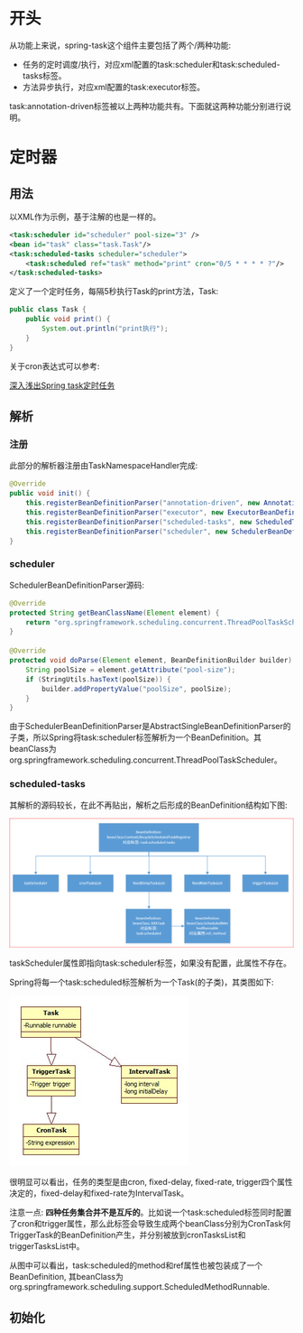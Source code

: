 # 开头

从功能上来说，spring-task这个组件主要包括了两个/两种功能:

- 任务的定时调度/执行，对应xml配置的task:scheduler和task:scheduled-tasks标签。
- 方法异步执行，对应xml配置的task:executor标签。

task:annotation-driven标签被以上两种功能共有。下面就这两种功能分别进行说明。

# 定时器

## 用法

以XML作为示例，基于注解的也是一样的。

```xml
<task:scheduler id="scheduler" pool-size="3" />
<bean id="task" class="task.Task"/>
<task:scheduled-tasks scheduler="scheduler">
	<task:scheduled ref="task" method="print" cron="0/5 * * * * ?"/>
</task:scheduled-tasks>
```

定义了一个定时任务，每隔5秒执行Task的print方法，Task:

```java
public class Task {
    public void print() {
        System.out.println("print执行");
    }
}
```

关于cron表达式可以参考:

[深入浅出Spring task定时任务](http://blog.csdn.net/u011116672/article/details/52517247)

## 解析

### 注册

此部分的解析器注册由TaskNamespaceHandler完成:

```java
@Override
public void init() {
	this.registerBeanDefinitionParser("annotation-driven", new AnnotationDrivenBeanDefinitionParser());
	this.registerBeanDefinitionParser("executor", new ExecutorBeanDefinitionParser());
	this.registerBeanDefinitionParser("scheduled-tasks", new ScheduledTasksBeanDefinitionParser());
	this.registerBeanDefinitionParser("scheduler", new SchedulerBeanDefinitionParser());
}
```

### scheduler

SchedulerBeanDefinitionParser源码:

```java
@Override
protected String getBeanClassName(Element element) {
	return "org.springframework.scheduling.concurrent.ThreadPoolTaskScheduler";
}

@Override
protected void doParse(Element element, BeanDefinitionBuilder builder) {
	String poolSize = element.getAttribute("pool-size");
	if (StringUtils.hasText(poolSize)) {
		builder.addPropertyValue("poolSize", poolSize);
	}
}
```

由于SchedulerBeanDefinitionParser是AbstractSingleBeanDefinitionParser的子类，所以Spring将task:scheduler标签解析为一个BeanDefinition。其beanClass为org.springframework.scheduling.concurrent.ThreadPoolTaskScheduler。

### scheduled-tasks

其解析的源码较长，在此不再贴出，解析之后形成的BeanDefinition结构如下图:

![scheduled-tasks结构图](images/scheduled-tasks.png)



taskScheduler属性即指向task:scheduler标签，如果没有配置，此属性不存在。

Spring将每一个task:scheduled标签解析为一个Task(的子类)，其类图如下:

![Task类图](images/Task.jpg)

很明显可以看出，任务的类型是由cron, fixed-delay, fixed-rate, trigger四个属性决定的，fixed-delay和fixed-rate为IntervalTask。

注意一点: **四种任务集合并不是互斥的**。比如说一个task:scheduled标签同时配置了cron和trigger属性，那么此标签会导致生成两个beanClass分别为CronTask何TriggerTask的BeanDefinition产生，并分别被放到cronTasksList和triggerTasksList中。

从图中可以看出，task:scheduled的method和ref属性也被包装成了一个BeanDefinition, 其beanClass为org.springframework.scheduling.support.ScheduledMethodRunnable.

## 初始化

